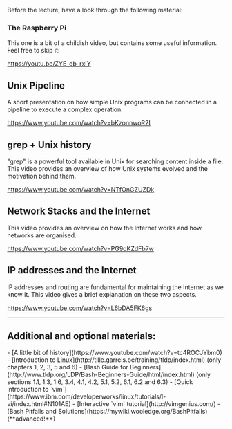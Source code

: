 Before the lecture, have a look through the following material:
<h3>The Raspberry Pi</h3>
This one is a bit of a childish video, but contains some useful information. Feel free to skip it:

https://youtu.be/ZYE_ob_rxIY

<h2>Unix Pipeline</h2>
A short presentation on how simple Unix programs can be connected in a pipeline to execute a complex operation.

https://www.youtube.com/watch?v=bKzonnwoR2I
<h2>grep + Unix history</h2>
"grep" is a powerful tool available in Unix for searching content inside a file. This video provides an overview of how Unix systems evolved and the motivation behind them.

https://www.youtube.com/watch?v=NTfOnGZUZDk
<h2>Network Stacks and the Internet</h2>
This video provides an overview on how the Internet works and how networks are organised.

https://www.youtube.com/watch?v=PG9oKZdFb7w
<h2>IP addresses and the Internet</h2>
IP addresses and routing are fundamental for maintaining the Internet as we know it. This video gives a brief explanation on these two aspects.

https://www.youtube.com/watch?v=L6bDA5FK6gs

<hr />

<h2>Additional and optional materials:</h2>
- [A little bit of history](https://www.youtube.com/watch?v=tc4ROCJYbm0)
- [Introduction to Linux](http://tille.garrels.be/training/tldp/index.html) (only chapters 1, 2, 3, 5 and 6)
- [Bash Guide for Beginners](http://www.tldp.org/LDP/Bash-Beginners-Guide/html/index.html) (only sections 1.1, 1.3, 1.6, 3.4, 4.1, 4.2, 5.1, 5.2, 6.1, 6.2 and 6.3)
- [Quick introduction to `vim`](https://www.ibm.com/developerworks/linux/tutorials/l-vi/index.html#N101AE)
- [Interactive `vim` tutorial](http://vimgenius.com/)
- [Bash Pitfalls and Solutions](https://mywiki.wooledge.org/BashPitfalls) (**advanced!**)